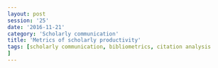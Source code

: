 ```yaml
--- 
layout: post 
session: '25' 
date: '2016-11-21' 
category: 'Scholarly communication' 
title: 'Metrics of scholarly productivity' 
tags: [scholarly communication, bibliometrics, citation analysis] 
--- 
```


<excerpt/>
